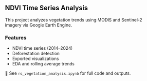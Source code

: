 ## NDVI Time Series Analysis

This project analyzes vegetation trends using MODIS and Sentinel-2 imagery via Google Earth Engine.

### Features
- NDVI time series (2014–2024)
- Deforestation detection
- Exported visualizations
- EDA and rolling average trends

📁 See `rs_vegetation_analysis.ipynb` for full code and outputs.

